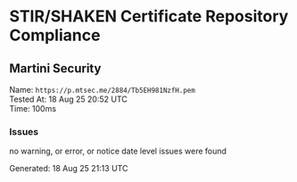 # STIR/SHAKEN Certificate Repository Compliance

## Martini Security

Name: `https://p.mtsec.me/2884/Tb5EH981NzfH.pem`\
Tested At: 18 Aug 25 20:52 UTC\
Time: 100ms

### Issues

no warning, or error, or notice date level issues were found

Generated: 18 Aug 25 21:13 UTC